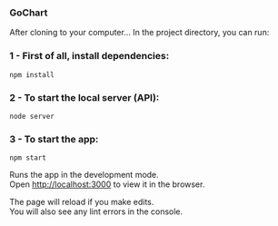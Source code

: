 ### GoChart

After cloning to your computer...
In the project directory, you can run:
### 1 - First of all, install dependencies:
 `npm install`

### 2 - To start the local server (API):
 `node server`

### 3 - To start the app:
 `npm start`

Runs the app in the development mode.<br>
Open [http://localhost:3000](http://localhost:3000) to view it in the browser.

The page will reload if you make edits.<br>
You will also see any lint errors in the console.
